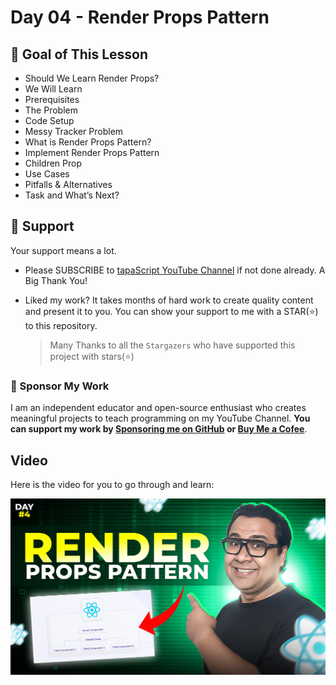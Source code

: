 # Day 04 - Render Props Pattern

## **🎯 Goal of This Lesson**

- Should We Learn Render Props?
- We Will Learn
- Prerequisites
- The Problem
- Code Setup
- Messy Tracker Problem
- What is Render Props Pattern?
- Implement Render Props Pattern
- Children Prop
- Use Cases
- Pitfalls & Alternatives
- Task and What’s Next?

## 🫶 Support

Your support means a lot.

- Please SUBSCRIBE to [tapaScript YouTube Channel](https://youtube.com/tapasadhikary) if not done already. A Big Thank You!
- Liked my work? It takes months of hard work to create quality content and present it to you. You can show your support to me with a STAR(⭐) to this repository.

    > Many Thanks to all the `Stargazers` who have supported this project with stars(⭐)

### 🤝 Sponsor My Work

I am an independent educator and open-source enthusiast who creates meaningful projects to teach programming on my YouTube Channel. **You can support my work by [Sponsoring me on GitHub](https://github.com/sponsors/atapas) or [Buy Me a Cofee](https://buymeacoffee.com/tapasadhikary)**.

## Video

Here is the video for you to go through and learn:

[![day-04](./banner.jpg)](https://youtu.be/tIdJj0n1mg4 "Video")
